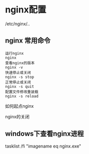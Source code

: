 # nginx配置
/etc/nginx/..

## nginx 常用命令
```
运行nginx
nginx 
查看nginx的版本
nginx -v
快速停止或关闭
nginx -s stop
正常停止或关闭
nginx -s quit
配置文件修改重装载
nginx -s reload

```

如何起点nginx

nginx的关闭

## windows下查看nginx进程
tasklist /fi "imagename eq nginx.exe"